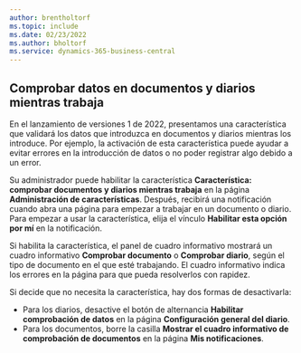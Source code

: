 ```yaml
---
author: brentholtorf
ms.topic: include
ms.date: 02/23/2022
ms.author: bholtorf
ms.service: dynamics-365-business-central
---
```

## <a name="check-data-in-documents-and-journals-while-you-work"></a>Comprobar datos en documentos y diarios mientras trabaja

En el lanzamiento de versiones 1 de 2022, presentamos una característica que validará los datos que introduzca en documentos y diarios mientras los introduce. Por ejemplo, la activación de esta característica puede ayudar a evitar errores en la introducción de datos o no poder registrar algo debido a un error. 

Su administrador puede habilitar la característica **Característica: comprobar documentos y diarios mientras trabaja** en la página **Administración de características**. Después, recibirá una notificación cuando abra una página para empezar a trabajar en un documento o diario. Para empezar a usar la característica, elija el vínculo **Habilitar esta opción por mí** en la notificación. 

Si habilita la característica, el panel de cuadro informativo mostrará un cuadro informativo **Comprobar documento** o **Comprobar diario**, según el tipo de documento en el que esté trabajando. El cuadro informativo indica los errores en la página para que pueda resolverlos con rapidez.

Si decide que no necesita la característica, hay dos formas de desactivarla:

* Para los diarios, desactive el botón de alternancia **Habilitar comprobación de datos** en la página **Configuración general del diario**.
* Para los documentos, borre la casilla **Mostrar el cuadro informativo de comprobación de documentos** en la página **Mis notificaciones**.
